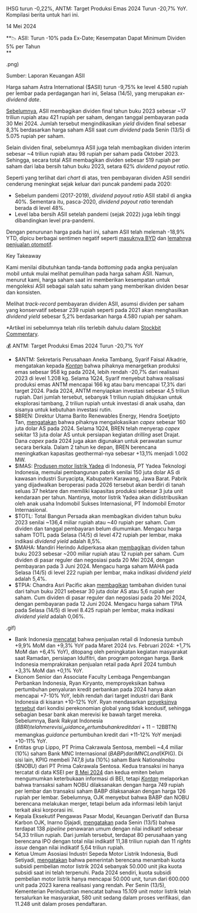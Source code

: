 IHSG turun -0,22%, ANTM: Target Produksi Emas 2024 Turun -20,7% YoY. Kompilasi berita untuk hari ini.

14 Mei 2024

**📉 ASII: Turun -10% pada Ex-Date; Kesempatan Dapat Minimum Dividen 5% per Tahun  
**

.png)

Sumber: Laporan Keuangan ASII

Harga saham Astra International ($ASII) turun -9,75% ke level 4.580 rupiah per lembar pada perdagangan hari ini, Selasa (14/5), yang merupakan _ex-dividend date_.

[Sebelumnya](https://www.idx.co.id/StaticData/NewsAndAnnouncement/ANNOUNCEMENTSTOCK/From_EREP/202404/58534f1ada_01c86ba14a.pdf), ASII membagikan dividen final tahun buku 2023 sebesar ~17 triliun rupiah atau 421 rupiah per saham, dengan tanggal pembayaran pada 30 Mei 2024. Jumlah tersebut mengindikasikan _yield_ dividen final sebesar 8,3% berdasarkan harga saham ASII saat _cum dividend_ pada Senin (13/5) di 5.075 rupiah per saham.

Selain dividen final, sebelumnya ASII juga telah membagikan dividen interim sebesar ~4 triliun rupiah atau 98 rupiah per saham pada Oktober 2023. Sehingga, secara total ASII membagikan dividen sebesar 519 rupiah per saham dari laba bersih tahun buku 2023, setara 62% _dividend payout ratio_.

Seperti yang terlihat dari _chart_ di atas, tren pembayaran dividen ASII sendiri cenderung meningkat sejak keluar dari puncak pandemi pada 2020:

- Sebelum pandemi (2017-2019), _dividend payout ratio_ ASII stabil di angka 40%. Sementara itu, pasca-2020, _dividend payout ratio_ terendah berada di level 48%.
- Level laba bersih ASII setelah pandemi (sejak 2022) juga lebih tinggi dibandingkan level pra-pandemi.

Dengan penurunan harga pada hari ini, saham ASII telah melemah -18,9% YTD, dipicu berbagai sentimen negatif seperti [masuknya BYD](https://snips.stockbit.com/snips-terbaru/byd-resmi-masuk-indonesia-pekan-depan?rq=byd) dan [lemahnya penjualan otomotif](https://snips.stockbit.com/snips-terbaru/sales-mobil-april-24-174-yoy-market-share-asii-turun).

Key Takeaway

Kami menilai dibutuhkan tanda-tanda _bottoming_ pada angka penjualan mobil untuk mulai melihat pemulihan pada harga saham ASII. Namun, menurut kami, harga saham saat ini memberikan kesempatan untuk mengoleksi ASII sebagai salah satu saham yang memberikan dividen besar dan konsisten.

Melihat _track-record_ pembayaran dividen ASII, asumsi dividen per saham yang konservatif sebesar 239 rupiah seperti pada 2021 akan menghasilkan _dividend yield_ sebesar 5,2% berdasarkan harga 4.580 rupiah per saham.

\*Artikel ini sebelumnya telah rilis terlebih dahulu dalam [Stockbit Commentary](https://stockbit.com/post/14710330).

💰 ANTM: Target Produksi Emas 2024 Turun -20,7% YoY

- $ANTM: Sekretaris Perusahaan Aneka Tambang, Syarif Faisal Alkadrie, mengatakan kepada _[Kontan](https://epaper.kontan.co.id/v2/player/view/harian/2024-05-14#page/12)_ bahwa pihaknya menargetkan produksi emas sebesar 958 kg pada 2024, lebih rendah \-20,7% dari realisasi 2023 di level 1.208 kg. Selama 1Q24, Syarif menyebut bahwa realisasi produksi emas ANTM mencapai 166 kg atau baru mencapai 17,3% dari target 2024. Pada 2024, ANTM menyiapkan investasi sebesar 4,5 triliun rupiah. Dari jumlah tersebut, sebanyak 1 triliun rupiah ditujukan untuk eksplorasi tambang, 2 triliun rupiah untuk investasi di anak usaha, dan sisanya untuk kebutuhan investasi rutin.
- $BREN: Direktur Utama Barito Renewables Energy, Hendra Soetjipto Tan, [mengatakan](https://epaper.bisnis.com/epaper/detail/page/138479/) bahwa pihaknya mengalokasikan _capex_ sebesar 160 juta dolar AS pada 2024. Selama 1Q24, BREN telah menyerap _capex_ sekitar 13 juta dolar AS untuk persiapan kegiatan _drilling_ aset Drajat. Dana _capex_ pada 2024 juga akan digunakan untuk perawatan sumur secara berkala. Dalam 2 tahun ke depan, BREN berencana meningkatkan kapasitas geothermal-nya sebesar +13,1% menjadi 1.002 MW.
- $IMAS: [Produsen motor listrik Yadea](https://industri.kontan.co.id/news/produsen-motor-listrik-china-yadea-teknologi-membangun-pabrik-baru-di-karawang) di Indonesia, PT Yadea Teknologi Indonesia, memulai pembangunan pabrik senilai 150 juta dolar AS di kawasan industri Suryacipta, Kabupaten Karawang, Jawa Barat. Pabrik yang dijadwalkan beroperasi pada 2026 tersebut akan berdiri di tanah seluas 37 hektare dan memiliki kapasitas produksi sebesar 3 juta unit kendaraan per tahun. Nantinya, motor listrik Yadea akan didistribusikan oleh anak usaha Indomobil Sukses Internasional, PT Indomobil Emotor Internasional.
- $TOTL: Total Bangun Persada akan membagikan dividen tahun buku 2023 senilai ~136,4 miliar rupiah atau ~40 rupiah per saham. Cum dividen dan tanggal pembayaran belum diumumkan. Mengacu harga saham TOTL pada Selasa (14/5) di level 472 rupiah per lembar, maka indikasi _dividend yield_ adalah 8,5%.
- $MAHA: Mandiri Herindo Adiperkasa akan [membagikan](https://www.idx.co.id/StaticData/NewsAndAnnouncement/ANNOUNCEMENTSTOCK/From_EREP/202405/b46b3daf92_0c1589d5f7.pdf) dividen tahun buku 2023 sebesar ~200 miliar rupiah atau 12 rupiah per saham. Cum dividen di pasar reguler dan negosiasi pada 20 Mei 2024, dengan pembayaran pada 3 Juni 2024. Mengacu harga saham MAHA pada Selasa (14/5) di level 222 rupiah per lembar, maka indikasi _dividend yield_ adalah 5,4%.
- $TPIA: Chandra Asri Pacific akan [membagikan](https://www.idx.co.id/StaticData/NewsAndAnnouncement/ANNOUNCEMENTSTOCK/From_EREP/202405/f3f8c22dab_2bde50e6a9.pdf) tambahan dividen tunai dari tahun buku 2021 sebesar 30 juta dolar AS atau 5,6 rupiah per saham. Cum dividen di pasar reguler dan negosiasi pada 20 Mei 2024, dengan pembayaran pada 12 Juni 2024. Mengacu harga saham TPIA pada Selasa (14/5) di level 8.425 rupiah per lembar, maka indikasi _dividend yield_ adalah 0,06%.

.gif)

- Bank Indonesia [mencatat](https://www.bi.go.id/id/publikasi/ruang-media/news-release/Pages/sp_2610124.aspx) bahwa penjualan retail di Indonesia tumbuh +9,9% MoM dan +9,3% YoY pada Maret 2024 (vs. Februari 2024: +1,7% MoM dan +6,4% YoY), ditopang oleh peningkatan kegiatan masyarakat saat Ramadan, persiapan Idulfitri, dan program potongan harga. Bank Indonesia memprakirakan penjualan retail pada April 2024 tumbuh +3,3% MoM dan +0,1% YoY.
- Ekonom Senior dan Associate Faculty Lembaga Pengembangan Perbankan Indonesia, Ryan Kiryanto, memproyeksikan bahwa pertumbuhan penyaluran kredit perbankan pada 2024 hanya akan mencapai +7-10% YoY, lebih rendah dari target industri dari Bank Indonesia di kisaran +10-12% YoY. Ryan mendasarkan [proyeksinya tersebut](https://investor.id/finance/361416/global-tak-kondusif-rbb-bakal-direvisi) dari kondisi perekonomian global yang tidak kondusif, sehingga sebagian besar bank akan merevisi ke bawah target mereka. Sebelumnya, Bank Rakyat Indonesia ($BBRI) telah merevisi _guidance_ pertumbuhan kredit dari +11-12% YoY menjadi +10-12% YoY, sementara Bank Tabungan Negara ($BBTN) memangkas _guidance_ pertumbuhan kredit dari +11-12% YoY menjadi +10-11% YoY.
- Entitas grup Lippo, PT Prima Cakrawala Sentosa, membeli ~4,4 miliar (10%) saham Bank MNC Internasional ($BABP) dari MNC Land ($KPIG). Di sisi lain, KPIG membeli 747,8 juta (10%) saham Bank Nationalnobu ($NOBU) dari PT Prima Cakrawala Sentosa. Kedua transaksi ini hanya tercatat di data KSEI per [8 Mei 2024](https://www.idx.co.id/StaticData/NewsAndAnnouncement/ANNOUNCEMENTSTOCK/From_EREP/202405/169a05ce6f_687546e44d.pdf) dan kedua emiten belum mengumumkan keterbukaan informasi di BEI, tetapi _[Kontan](https://insight.kontan.co.id/news/grup-mnc-jadi-pemegang-10-saham-nobu-lippo-juga-menguasai-10-saham-babp)_ melaporkan bahwa transaksi saham NOBU dilaksanakan dengan harga 749 rupiah per lembar dan transaksi saham BABP dilaksanakan dengan harga 126 rupiah per lembar. Sebelumnya, OJK menyebut bahwa BABP dan NOBU berencana melakukan merger, tetapi belum ada informasi lebih lanjut terkait aksi korporasi ini.
- Kepala Eksekutif Pengawas Pasar Modal, Keuangan Derivatif dan Bursa Karbon OJK, Inarno Djajadi, [mengatakan](https://epaper.bisnis.com/epaper/detail/page/138467/) pada Senin (13/5) bahwa terdapat 138 _pipeline_ penawaran umum dengan nilai indikatif sebesar 54,33 triliun rupiah. Dari jumlah tersebut, terdapat 80 perusahaan yang berencana IPO dengan total nilai indikatif 11,38 triliun rupiah dan 11 _rights issue_ dengan nilai indikatif 5,64 triliun rupiah.
- Ketua Umum Asosiasi Industri Sepeda Motor Listrik Indonesia, Budi Setiyadi, [mengatakan](https://epaper.bisnis.com/epaper/detail/page/138473/) bahwa pemerintah berencana menambah kuota subsidi pembelian motor listrik 2024 sebanyak 50.000 unit jika kuota subsidi saat ini telah terpenuhi. Pada 2024 sendiri, kuota subsidi pembelian motor listrik hanya mencapai 50.000 unit, turun dari 600.000 unit pada 2023 karena realisasi yang rendah. Per Senin (13/5), Kementerian Perindustrian mencatat bahwa 15.109 unit motor listrik telah tersalurkan ke masyarakat, 580 unit sedang dalam proses verifikasi, dan 11.248 unit dalam proses pendaftaran.
